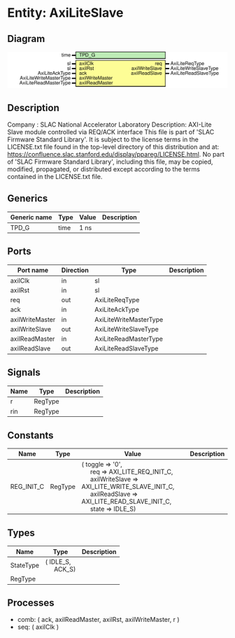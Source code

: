 # Entity: AxiLiteSlave

## Diagram

![Diagram](AxiLiteSlave.svg "Diagram")
## Description

Company    : SLAC National Accelerator Laboratory
Description: AXI-Lite Slave module controlled via REQ/ACK interface
This file is part of 'SLAC Firmware Standard Library'.
It is subject to the license terms in the LICENSE.txt file found in the
top-level directory of this distribution and at:
   https://confluence.slac.stanford.edu/display/ppareg/LICENSE.html.
No part of 'SLAC Firmware Standard Library', including this file,
may be copied, modified, propagated, or distributed except according to
the terms contained in the LICENSE.txt file.
## Generics

| Generic name | Type | Value | Description |
| ------------ | ---- | ----- | ----------- |
| TPD_G        | time | 1 ns  |             |
## Ports

| Port name       | Direction | Type                   | Description |
| --------------- | --------- | ---------------------- | ----------- |
| axilClk         | in        | sl                     |             |
| axilRst         | in        | sl                     |             |
| req             | out       | AxiLiteReqType         |             |
| ack             | in        | AxiLiteAckType         |             |
| axilWriteMaster | in        | AxiLiteWriteMasterType |             |
| axilWriteSlave  | out       | AxiLiteWriteSlaveType  |             |
| axilReadMaster  | in        | AxiLiteReadMasterType  |             |
| axilReadSlave   | out       | AxiLiteReadSlaveType   |             |
## Signals

| Name | Type    | Description |
| ---- | ------- | ----------- |
| r    | RegType |             |
| rin  | RegType |             |
## Constants

| Name       | Type    | Value                                                                                                                                                                                                                                                                                                                                                                 | Description |
| ---------- | ------- | --------------------------------------------------------------------------------------------------------------------------------------------------------------------------------------------------------------------------------------------------------------------------------------------------------------------------------------------------------------------- | ----------- |
| REG_INIT_C | RegType |  (       toggle         => '0',<br><span style="padding-left:20px">       req            => AXI_LITE_REQ_INIT_C,<br><span style="padding-left:20px">       axilWriteSlave => AXI_LITE_WRITE_SLAVE_INIT_C,<br><span style="padding-left:20px">       axilReadSlave  => AXI_LITE_READ_SLAVE_INIT_C,<br><span style="padding-left:20px">       state          => IDLE_S) |             |
## Types

| Name      | Type                                                  | Description |
| --------- | ----------------------------------------------------- | ----------- |
| StateType | ( IDLE_S,<br><span style="padding-left:20px"> ACK_S)  |             |
| RegType   |                                                       |             |
## Processes
- comb: ( ack, axilReadMaster, axilRst, axilWriteMaster, r )
- seq: ( axilClk )
